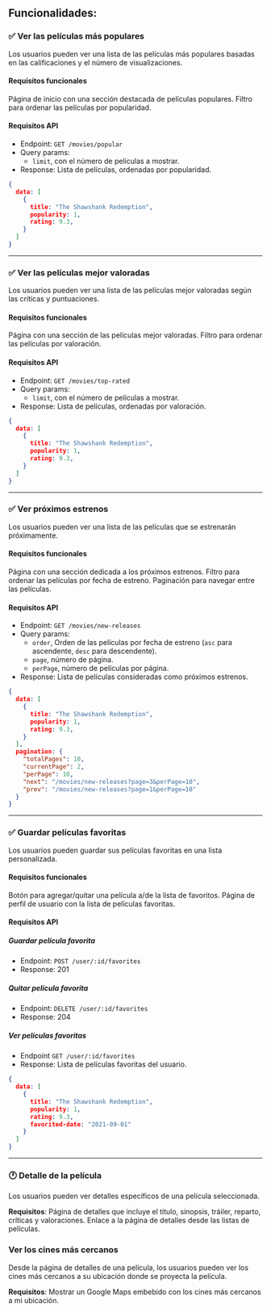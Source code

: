 ## Funcionalidades:

### ✅ Ver las películas más populares

Los usuarios pueden ver una lista de las películas más populares basadas en las calificaciones y el número de visualizaciones.

#### Requisitos funcionales

Página de inicio con una sección destacada de películas populares. 
Filtro para ordenar las películas por popularidad.

#### Requisitos API

- Endpoint: `GET /movies/popular`
- Query params: 
  - `limit`, con el número de películas a mostrar.
- Response: Lista de películas, ordenadas por popularidad.

``` json
{
  data: [
    {
      title: "The Shawshank Redemption",
      popularity: 1,
      rating: 9.3,
    }
  ]
}
```

___

### ✅ Ver las películas mejor valoradas

Los usuarios pueden ver una lista de las películas mejor valoradas según las críticas y puntuaciones.

#### Requisitos funcionales

Página con una sección de las películas mejor valoradas. 
Filtro para ordenar las películas por valoración.

#### Requisitos API

- Endpoint: `GET /movies/top-rated`
- Query params: 
  - `limit`, con el número de películas a mostrar.
- Response: Lista de películas, ordenadas por valoración.

``` json
{
  data: [
    {
      title: "The Shawshank Redemption",
      popularity: 1,
      rating: 9.3,
    }
  ]
}
```

___

### ✅ Ver próximos estrenos

Los usuarios pueden ver una lista de las películas que se estrenarán próximamente.

#### Requisitos funcionales

Página con una sección dedicada a los próximos estrenos. 
Filtro para ordenar las películas por fecha de estreno. 
Paginación para navegar entre las películas.

#### Requisitos API

- Endpoint: `GET /movies/new-releases`
- Query params:
  - `order`, Orden de las películas por fecha de estreno (`asc` para ascendente, `desc` para descendente).
  - `page`, número de página.
  - `perPage`, número de películas por página.
- Response: Lista de películas consideradas como próximos estrenos.

``` json
{
  data: [
    {
      title: "The Shawshank Redemption",
      popularity: 1,
      rating: 9.3,
    }
  ],
  pagination: {
    "totalPages": 10,
    "currentPage": 2,
    "perPage": 10,
    "next": "/movies/new-releases?page=3&perPage=10",
    "prev": "/movies/new-releases?page=1&perPage=10"
  }
}
```
___

### ✅ Guardar películas favoritas

Los usuarios pueden guardar sus películas favoritas en una lista personalizada.

#### Requisitos funcionales

Botón para agregar/quitar una película a/de la lista de favoritos. 
Página de perfil de usuario con la lista de películas favoritas.

#### Requisitos API

##### Guardar película favorita

- Endpoint: `POST /user/:id/favorites`
- Response: 201

##### Quitar película favorita

- Endpoint: `DELETE /user/:id/favorites`
- Response: 204

##### Ver películas favoritas

- Endpoint `GET /user/:id/favorites`
- Response: Lista de películas favoritas del usuario.

``` json
{
  data: [
    {
      title: "The Shawshank Redemption",
      popularity: 1,
      rating: 9.3,
      favorited-date: "2021-09-01"
    }
  ]
}
```

___

### 🕐 Detalle de la película

Los usuarios pueden ver detalles específicos de una película seleccionada.

**Requisitos**: Página de detalles que incluye el título, sinopsis, tráiler, reparto, críticas y valoraciones. Enlace a la página de detalles desde las listas de películas.

### Ver los cines más cercanos

Desde la página de detalles de una película, los usuarios pueden ver los cines más cercanos a su ubicación donde se proyecta la película.

**Requisitos**: Mostrar un Google Maps embebido con los cines más cercanos a mi ubicación.